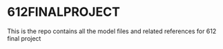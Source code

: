 # 612FINALPROJECT

This is the repo contains all the model files and related references for 612 final project

